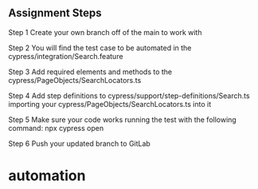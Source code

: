 
## Assignment Steps
Step 1
Create your own branch off of the main to work with

Step 2
You will find the test case to be automated in the cypress/integration/Search.feature

Step 3
Add required elements and methods to the cypress/PageObjects/SearchLocators.ts

Step 4
Add step definitions to cypress/support/step-definitions/Search.ts importing your cypress/PageObjects/SearchLocators.ts into it

Step 5
Make sure your code works running the test with the following command: npx cypress open

Step 6 
Push your updated branch to GitLab

# automation
